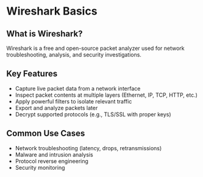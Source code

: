# Wireshark Basics

## What is Wireshark?
Wireshark is a free and open-source packet analyzer used for network troubleshooting, analysis, and security investigations.

## Key Features
- Capture live packet data from a network interface
- Inspect packet contents at multiple layers (Ethernet, IP, TCP, HTTP, etc.)
- Apply powerful filters to isolate relevant traffic
- Export and analyze packets later
- Decrypt supported protocols (e.g., TLS/SSL with proper keys)

## Common Use Cases
- Network troubleshooting (latency, drops, retransmissions)
- Malware and intrusion analysis
- Protocol reverse engineering
- Security monitoring
